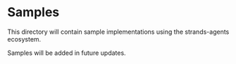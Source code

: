 # Samples

This directory will contain sample implementations using the strands-agents ecosystem.

Samples will be added in future updates.
